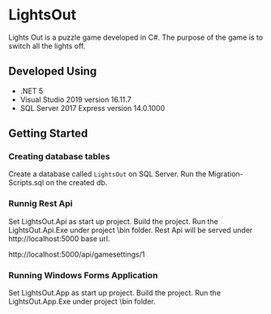 # LightsOut
Lights Out is a puzzle game developed in C#. The purpose of the game is to switch all the lights off.

## Developed Using
- .NET 5
- Visual Studio 2019 version 16.11.7
- SQL Server 2017 Express version 14.0.1000

## Getting Started

### Creating database tables
Create a database called `LightsOut` on SQL Server. Run the Migration-Scripts.sql on the created db.

### Runnig Rest Api
Set LightsOut.Api as start up project. Build the project. Run the LightsOut.Api.Exe under project \bin folder. Rest Api will be served under http://localhost:5000 base url. 

http://localhost:5000/api/gamesettings/1

### Running Windows Forms Application
Set LightsOut.App as start up project. Build the project. Run the LightsOut.App.Exe under project \bin folder.
